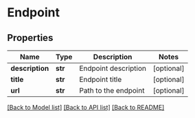 # Endpoint

## Properties
Name | Type | Description | Notes
------------ | ------------- | ------------- | -------------
**description** | **str** | Endpoint description | [optional] 
**title** | **str** | Endpoint title | [optional] 
**url** | **str** | Path to the endpoint | [optional] 

[[Back to Model list]](../README.md#documentation-for-models) [[Back to API list]](../README.md#documentation-for-api-endpoints) [[Back to README]](../README.md)

